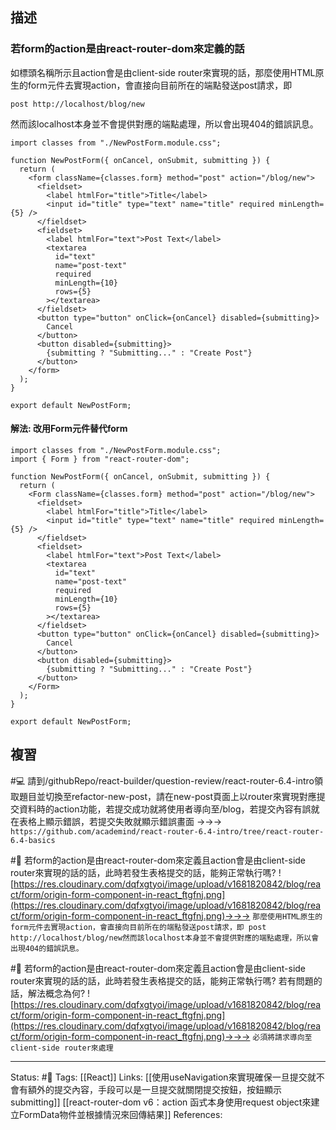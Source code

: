 ## 描述

### 若form的action是由react-router-dom來定義的話

如標頭名稱所示且action會是由client-side router來實現的話，那麼使用HTML原生的form元件去實現action，會直接向目前所在的端點發送post請求，即
```
post http://localhost/blog/new
```

然而該localhost本身並不會提供對應的端點處理，所以會出現404的錯誤訊息。
```
import classes from "./NewPostForm.module.css";

function NewPostForm({ onCancel, onSubmit, submitting }) {
  return (
    <form className={classes.form} method="post" action="/blog/new">
      <fieldset>
        <label htmlFor="title">Title</label>
        <input id="title" type="text" name="title" required minLength={5} />
      </fieldset>
      <fieldset>
        <label htmlFor="text">Post Text</label>
        <textarea
          id="text"
          name="post-text"
          required
          minLength={10}
          rows={5}
        ></textarea>
      </fieldset>
      <button type="button" onClick={onCancel} disabled={submitting}>
        Cancel
      </button>
      <button disabled={submitting}>
        {submitting ? "Submitting..." : "Create Post"}
      </button>
    </form>
  );
}

export default NewPostForm;
```


#### 解法: 改用Form元件替代form
```
import classes from "./NewPostForm.module.css";
import { Form } from "react-router-dom";

function NewPostForm({ onCancel, onSubmit, submitting }) {
  return (
    <Form className={classes.form} method="post" action="/blog/new">
      <fieldset>
        <label htmlFor="title">Title</label>
        <input id="title" type="text" name="title" required minLength={5} />
      </fieldset>
      <fieldset>
        <label htmlFor="text">Post Text</label>
        <textarea
          id="text"
          name="post-text"
          required
          minLength={10}
          rows={5}
        ></textarea>
      </fieldset>
      <button type="button" onClick={onCancel} disabled={submitting}>
        Cancel
      </button>
      <button disabled={submitting}>
        {submitting ? "Submitting..." : "Create Post"}
      </button>
    </Form>
  );
}

export default NewPostForm;

```

## 複習

#💻 請到/githubRepo/react-builder/question-review/react-router-6.4-intro領取題目並切換至refactor-new-post，請在new-post頁面上以router來實現對應提交資料時的action功能，若提交成功就將使用者導向至/blog，若提交內容有誤就在表格上顯示錯誤，若提交失敗就顯示錯誤畫面 ->->-> `https://github.com/academind/react-router-6.4-intro/tree/react-router-6.4-basics`
<!--SR:!2023-04-21,3,250-->


#🧠 若form的action是由react-router-dom來定義且action會是由client-side router來實現的話的話，此時若發生表格提交的話，能夠正常執行嗎? ![https://res.cloudinary.com/dqfxgtyoi/image/upload/v1681820842/blog/react/form/origin-form-component-in-react_ftgfnj.png](https://res.cloudinary.com/dqfxgtyoi/image/upload/v1681820842/blog/react/form/origin-form-component-in-react_ftgfnj.png)->->-> `那麼使用HTML原生的form元件去實現action，會直接向目前所在的端點發送post請求，即 post http://localhost/blog/new然而該localhost本身並不會提供對應的端點處理，所以會出現404的錯誤訊息。`
<!--SR:!2023-10-15,103,250-->


#🧠 若form的action是由react-router-dom來定義且action會是由client-side router來實現的話的話，此時若發生表格提交的話，能夠正常執行嗎? 若有問題的話，解法概念為何? ![https://res.cloudinary.com/dqfxgtyoi/image/upload/v1681820842/blog/react/form/origin-form-component-in-react_ftgfnj.png](https://res.cloudinary.com/dqfxgtyoi/image/upload/v1681820842/blog/react/form/origin-form-component-in-react_ftgfnj.png)->->-> `必須將請求導向至client-side router來處理`
<!--SR:!2023-06-23,39,250-->




---
Status: #🌱 
Tags:
[[React]]
Links:
[[使用useNavigation來實現確保一旦提交就不會有額外的提交內容，手段可以是一旦提交就關閉提交按鈕，按鈕顯示submitting]]
[[react-router-dom v6：action 函式本身使用request object來建立FormData物件並根據情況來回傳結果]]
References:
